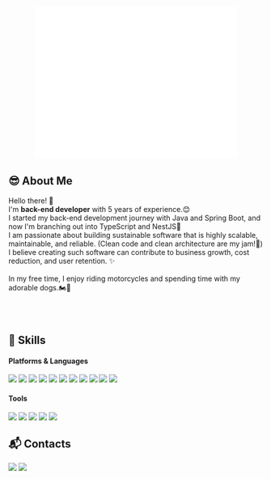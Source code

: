 <div align="center">
  <img src="https://github.com/iambeaukim/iambeaukim/blob/main/github_logo_beau-ezgif.com-resize.gif"/>
</div>

<!-- snake contribution !! -->
<!-- ![snake gif](https://github.com/iambeaukim/iambeaukim/blob/output/github-contribution-grid-snake.svg) -->

## 😎 About Me

<p>
  Hello there!   👋&nbsp;  <br/>
  I'm <b>back-end developer</b> with 5 years of experience.😊 <br/>
  I started my back-end development journey with Java and Spring Boot, and now I'm branching out into TypeScript and NestJS🚀<br/>
  I am passionate about building sustainable software that is highly scalable, maintainable, and reliable. (Clean code and clean architecture are my jam!💖)<br/>
  I believe creating such software can contribute to business growth, cost reduction, and user retention. ✨
  <br/><br/>
  In my free time, I enjoy riding motorcycles and spending time with my adorable dogs.🏍️🐶<br/>
</p>

<br/><br/>


## 💪 Skills
#### Platforms & Languages
<p>
  <img src="https://img.shields.io/badge/java-%23ED8B00.svg?style=for-the-badge&logo=openjdk&logoColor=white"/>
  <img src="https://img.shields.io/badge/spring-%236DB33F.svg?style=for-the-badge&logo=spring&logoColor=white"/>
  <img src="https://img.shields.io/badge/typescript-%23007ACC.svg?style=for-the-badge&logo=typescript&logoColor=white"/>
  <img src="https://img.shields.io/badge/nestjs-%23E0234E.svg?style=for-the-badge&logo=nestjs&logoColor=white"/>
  <img src="https://img.shields.io/badge/node.js-6DA55F?style=for-the-badge&logo=node.js&logoColor=white"/>
  <img src="https://img.shields.io/badge/mysql-4479A1.svg?style=for-the-badge&logo=mysql&logoColor=white"/>
  <img src="https://img.shields.io/badge/postgres-%23316192.svg?style=for-the-badge&logo=postgresql&logoColor=white"/>
  <img src="https://img.shields.io/badge/MongoDB-%234ea94b.svg?style=for-the-badge&logo=mongodb&logoColor=white"/>
  <img src="https://img.shields.io/badge/redis-%23DD0031.svg?style=for-the-badge&logo=redis&logoColor=white"/>
  <img src="https://img.shields.io/badge/AWS-%23FF9900.svg?style=for-the-badge&logo=amazon-aws&logoColor=white"/>
  <img src="https://img.shields.io/badge/Rabbitmq-FF6600?style=for-the-badge&logo=rabbitmq&logoColor=white"/>
</p>

#### Tools
<p>
  <img src="https://img.shields.io/badge/IntelliJIDEA-000000.svg?style=for-the-badge&logo=intellij-idea&logoColor=white"/>
  <img src="https://img.shields.io/badge/Postman-FF6C37?style=for-the-badge&logo=postman&logoColor=white"/>
  <img src="https://img.shields.io/badge/-Swagger-%23Clojure?style=for-the-badge&logo=swagger&logoColor=white"/>
  <img src="https://img.shields.io/badge/jira-%230A0FFF.svg?style=for-the-badge&logo=jira&logoColor=white"/>
  <img src="https://img.shields.io/badge/Notion-%23000000.svg?style=for-the-badge&logo=notion&logoColor=white"/>
</p>


## 📬 Contacts
<p>
  <a href="https://developerkgh.tistory.com/" target="_blank"><img src="https://img.shields.io/badge/Tech_Blog-DD0B78?style=flat-square&logo=GitHub%20Sponsors&logoColor=white"/></a>
  <a href="mailto:developerkgh@gmail.com" target="_blank"><img src="https://img.shields.io/badge/iscowkite@gmail.com-EA4335?style=flat-square&logo=Gmail&logoColor=white"/></a>
</p>

